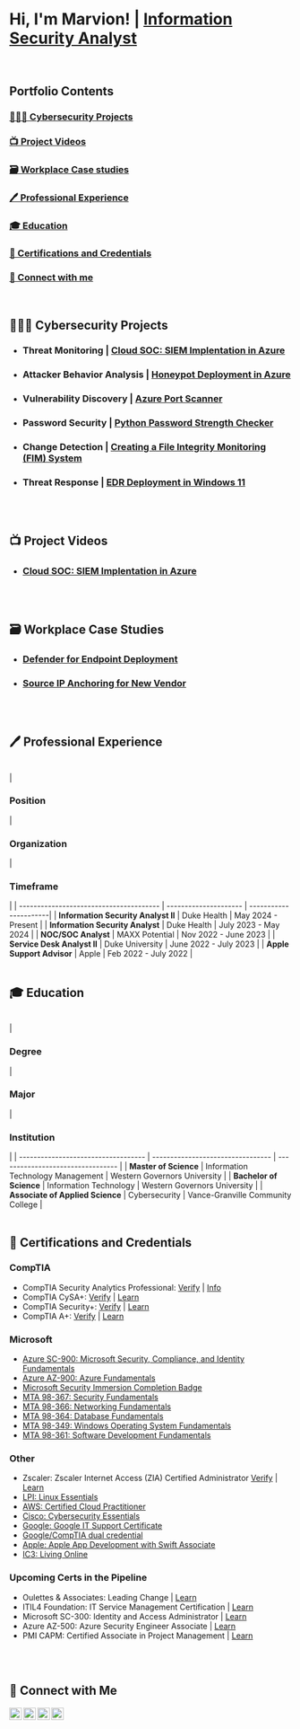 # Hi, I'm Marvion! | [Information Security Analyst](https://www.linkedin.com/in/marvioncriddle)
<br/>


## Portfolio Contents


### [👨🏽‍💻 Cybersecurity Projects](#cybersecurity-projects)
### [📺 Project Videos](#project-videos)
### [🗃️ Workplace Case studies](#workplace-case-studies)
### [🖊️ Professional Experience](#professional-experience)
### [🎓 Education](#education)
### [📜 Certifications and Credentials](#certifications-and-credentials)
### [📱 Connect with me](#connect-with-me)
<br/>


<h2 id="cybersecurity-projects">👨🏽‍💻 Cybersecurity Projects</h2>

- ### Threat Monitoring          |  [Cloud SOC:  SIEM Implentation in Azure](https://github.com/marvioncriddle/activeDirectoryLab)
- ### Attacker Behavior Analysis |  [Honeypot Deployment in Azure](https://github.com/marvioncriddle/activeDirectoryLab)
- ### Vulnerability Discovery    |  [Azure Port Scanner](https://github.com/marvioncriddle/activeDirectoryLab)
- ### Password Security          |  [Python Password Strength Checker](https://github.com/marvioncriddle/activeDirectoryLab)
- ### Change Detection           |  [Creating a File Integrity Monitoring (FIM) System](https://github.com/marvioncriddle/activeDirectoryLab)
- ### Threat Response            |  [EDR Deployment in Windows 11](https://github.com/marvioncriddle/activeDirectoryLab)
<br/>
<br/>


<h2 id="project-videos">📺 Project Videos</h2>

<b> </b>
- ### [Cloud SOC:  SIEM Implentation in Azure](https://www.youtube.com/watch?v=a83ASGn_V_s)
<br/>
<br/>

<h2 id="workplace-case-studies">🗃️ Workplace Case Studies</h2>

<b> </b>
- ### [Defender for Endpoint Deployment](https://github.com/marvioncriddle/DefenderDeployment/tree/main)
- ### [Source IP Anchoring for New Vendor](https://github.com/marvioncriddle/Source_IP_Anchoring/tree/main)
<br/>
<br/>


<h2 id="professional-experience">🖊️ Professional Experience</h2>

<b> </b>
<br/>
| <h3>Position</h3>                       | <h3>Organization</h3> | <h3>Timeframe</h3>    |
| --------------------------------------- | --------------------- | ----------------------|
| <b>Information Security Analyst II</b>  | Duke Health           | May 2024 - Present    |
| <b>Information Security Analyst</b>     | Duke Health           | July 2023 - May 2024  |
| <b>NOC/SOC Analyst</b>                  | MAXX Potential        | Nov 2022 - June 2023  |
| <b>Service Desk Analyst II</b>          | Duke University       | June 2022 - July 2023 |
| <b>Apple Support Advisor</b>            | Apple                 | Feb 2022 - July 2022  |
<br/>
<br/>


<h2 id="education">🎓 Education</h2>

<b> </b>
<br/>
| <h3>Degree</h3>                     | <h3>Major</h3>                    | <h3>Institution</h3>              |
| ----------------------------------- | --------------------------------- | --------------------------------- |
| <b>Master of Science</b>            | Information Technology Management | Western Governors University      |
| <b>Bachelor of Science</b>          | Information Technology            | Western Governors University      |
| <b>Associate of Applied Science</b> | Cybersecurity                     | Vance-Granville Community College |
<br/>
<br/>


<h2 id="certifications-and-credentials">📜 Certifications and Credentials</h2>

<b> </b>
### CompTIA
- CompTIA Security Analytics Professional:  [Verify](https://www.credly.com/badges/31fca9ba-0401-484e-b715-2d994d3a1dd8/public_url) | [Info](https://www.comptia.org/certifications/which-certification/stackable-certifications)
- CompTIA CySA+:  [Verify](https://www.credly.com/badges/a44b41dc-17d6-4efd-b154-06825dddfe50/public_url) | [Learn](https://www.comptia.org/certifications/cybersecurity-analyst)
- CompTIA Security+:  [Verify](https://www.credly.com/badges/1d1293a5-ed72-4d3a-9f0a-e83c5fbb8179/public_url) | [Learn](https://www.comptia.org/certifications/security)
- CompTIA A+:  [Verify](https://www.credly.com/badges/692e2232-ce22-44f2-817e-a8d9bb2bfa7c/public_url) | [Learn](https://www.comptia.org/certifications/a)

### Microsoft
- [Azure SC-900:  Microsoft Security, Compliance, and Identity Fundamentals](https://www.credly.com/badges/28df03fc-f439-44c9-902d-93d7f29e1315/public_url)
- [Azure AZ-900:  Azure Fundamentals](https://www.credly.com/badges/28df03fc-f439-44c9-902d-93d7f29e1315/public_url)
- [Microsoft Security Immersion Completion Badge](https://www.credly.com/badges/a3fe048f-1245-4cee-965d-fb5d26e191bf)
- [MTA 98-367: Security Fundamentals](https://www.credly.com/badges/4a1ec7fe-4112-4597-80c1-8cefc0ec1383/public_url)
- [MTA 98-366: Networking Fundamentals](https://www.credly.com/badges/4ae36cbd-f9d3-40b6-ab68-4244ecc15558/public_url)
- [MTA 98-364: Database Fundamentals](https://www.credly.com/badges/45d574b1-b36d-498a-add7-9c94a2353fb4/public_url)
- [MTA 98-349: Windows Operating System Fundamentals](https://www.credly.com/badges/c6e1d202-48f0-40f3-be9c-10b48834604b/public_url)
- [MTA 98-361: Software Development Fundamentals](https://www.credly.com/badges/45fb6a33-01e9-4f0a-9c03-47dfec382e1d/public_url)

### Other
- Zscaler:  Zscaler Internet Access (ZIA) Certified Administrator [Verify](https://verify.skilljar.com/c/2fknrksntukq) | [Learn](https://customer.zscaler.com/zia-certified-administrator-exam-2022)
- [LPI:  Linux Essentials](https://cs.lpi.org/caf/Xamman/certification/verify/LPI000556881/hp67y36ekw)
- [AWS:  Certified Cloud Practitioner](https://www.credly.com/badges/d22d02b4-ffde-4358-83d4-544778fb1cdc/public_url)
- [Cisco:  Cybersecurity Essentials](https://www.credly.com/badges/6ec6f000-48e9-4f84-83a1-a9e2000c63f9/public_url)
- [Google:  Google IT Support Certificate](https://www.credly.com/badges/176077e3-f584-468e-9e70-be2e5a9c2c60/public_url)
- [Google/CompTIA dual credential](https://www.credly.com/badges/d0d16c14-50c6-45ad-9d8f-53f5c8c57008/public_url)
- [Apple:  Apple App Development with Swift Associate](https://www.credly.com/badges/9e2f5219-6ac5-4ea3-8a7b-01da96214e7c/public_url)
- [IC3:  Living Online](https://www.credly.com/badges/612fe89d-e721-4634-a21c-e563ac9a74ed/public_url)

### Upcoming Certs in the Pipeline
- Oulettes & Associates:  Leading Change | [Learn](https://www.ouellette-online.com/leading-change.html)
- ITIL4 Foundation:  IT Service Management Certification | [Learn](https://www.axelos.com/certifications/itil-service-management/itil-4-foundation)
- Microsoft SC-300:  Identity and Access Administrator | [Learn](https://learn.microsoft.com/en-us/credentials/certifications/identity-and-access-administrator/?practice-assessment-type=certification)
- Azure AZ-500:  Azure Security Engineer Associate | [Learn](https://learn.microsoft.com/en-us/credentials/certifications/azure-security-engineer/?practice-assessment-type=certification)
- PMI CAPM:  Certified Associate in Project Management | [Learn](https://www.pmi.org/certifications/certified-associate-capm)
<br/>
<br/>


<h2 id="connect-with-me">📱 Connect with Me</h2>

<b> </b>
[<img align="left" alt="MarvionCriddle | LinkedIn" width="22px" src="https://cdn.jsdelivr.net/npm/simple-icons@v3/icons/linkedin.svg" />][linkedin]
[<img align="left" alt="MarvionCriddle | Twitter" width="22px" src="https://cdn.jsdelivr.net/npm/simple-icons@v3/icons/twitter.svg" />][twitter]
[<img align="left" alt="MarvionCriddle | Medium" width="22px" src="https://cdn-icons-png.freepik.com/512/5968/5968906.png" />][Medium]
[<img align="left" alt="MarvionCriddle | Credly" width="22px" src="https://cdn.icon-icons.com/icons2/3911/PNG/512/credly_logo_icon_247258.png" />][Credly]

[linkedin]: https://www.linkedin.com/in/marvioncriddle/
[twitter]: https://twitter.com/ByteCyzeNetwrks
[medium]:  https://medium.com/guide-title-how-to-be-a-watchman-for-cybersec
[credly]:  https://www.credly.com/users/marvion-criddle
